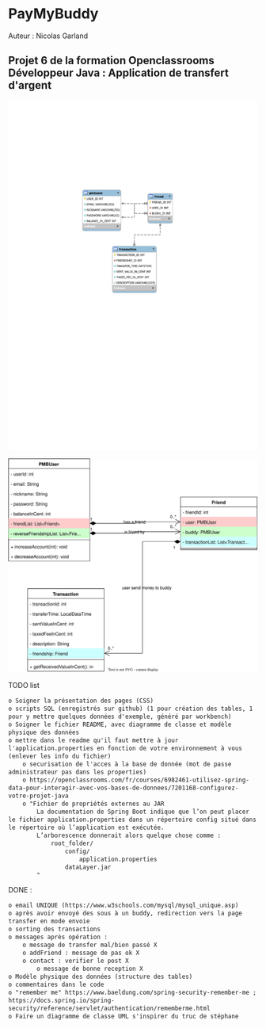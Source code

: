 # PayMyBuddy

Auteur : Nicolas Garland

## Projet 6 de la formation Openclassrooms Développeur Java : Application de transfert d'argent

![Diagramme des données](Readme_image/Diagramme_de_donnees.svg)

![Diagramme des classes](Readme_image/Diagramme_de_classes.svg)

TODO list

	o Soigner la présentation des pages (CSS)
	o scripts SQL (enregistrés sur github) (1 pour création des tables, 1 pour y mettre quelques données d'exemple, généré par workbench)
	o Soigner le fichier README, avec diagramme de classe et modèle physique des données
	o mettre dans le readme qu'il faut mettre à jour l'application.properties en fonction de votre environnement à vous (enlever les info du fichier)
		o securisation de l'acces à la base de donnée (mot de passe administrateur pas dans les properties)
		o https://openclassrooms.com/fr/courses/6982461-utilisez-spring-data-pour-interagir-avec-vos-bases-de-donnees/7201168-configurez-votre-projet-java
		o "Fichier de propriétés externes au JAR
			La documentation de Spring Boot indique que l’on peut placer le fichier application.properties dans un répertoire config situé dans le répertoire où l’application est exécutée.
			L’arborescence donnerait alors quelque chose comme :
				root_folder/
					config/
						application.properties
					dataLayer.jar
			"

DONE :

	o email UNIQUE (https://www.w3schools.com/mysql/mysql_unique.asp)
	o après avoir envoyé des sous à un buddy, redirection vers la page transfer en mode envoie
	o sorting des transactions
 	o messages après opération :
		o message de transfer mal/bien passé X
		o addFriend : message de pas ok X
		o contact : verifier le post X
			o message de bonne reception X
	o Modèle physique des données (structure des tables)
	o commentaires dans le code
	o "remember me" https://www.baeldung.com/spring-security-remember-me ; https://docs.spring.io/spring-security/reference/servlet/authentication/rememberme.html
	o Faire un diagramme de classe UML s'inspirer du truc de stéphane

